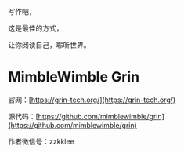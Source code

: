 写作吧，

这是最佳的方式，

让你阅读自己，聆听世界。

# MimbleWimble Grin

官网：[https://grin-tech.org/](https://grin-tech.org/)

源代码：[https://github.com/mimblewimble/grin](https://github.com/mimblewimble/grin)

作者微信号：zzkklee

## 



